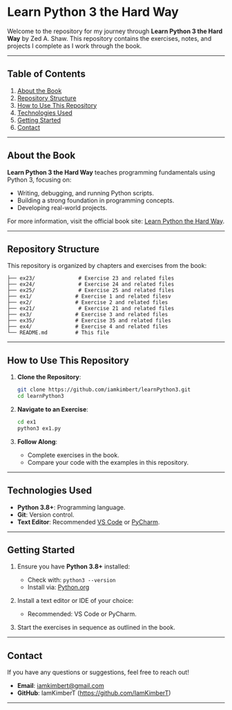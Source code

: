 # **Learn Python 3 the Hard Way**

Welcome to the repository for my journey through **Learn Python 3 the Hard Way** by Zed A. Shaw. This repository contains the exercises, notes, and projects I complete as I work through the book.

---

## **Table of Contents**
1. [About the Book](#about-the-book)
2. [Repository Structure](#repository-structure)
3. [How to Use This Repository](#how-to-use-this-repository)
4. [Technologies Used](#technologies-used)
5. [Getting Started](#getting-started)
6. [Contact](#contact)

---

## **About the Book**

**Learn Python 3 the Hard Way** teaches programming fundamentals using Python 3, focusing on:
- Writing, debugging, and running Python scripts.
- Building a strong foundation in programming concepts.
- Developing real-world projects.

For more information, visit the official book site: [Learn Python the Hard Way](https://learnpythonthehardway.org/).

---

## **Repository Structure**

This repository is organized by chapters and exercises from the book:

```
├── ex23/              # Exercise 23 and related files
├── ex24/              # Exercise 24 and related files
├── ex25/              # Exercise 25 and related files
├── ex1/              # Exercise 1 and related filesv
├── ex2/              # Exercise 2 and related files
├── ex21/              # Exercise 21 and related files
├── ex3/              # Exercise 3 and related files
├── ex35/             # Exercise 35 and related files
├── ex4/              # Exercise 4 and related files
└── README.md         # This file
```

---

## **How to Use This Repository**

1. **Clone the Repository**:
   ```bash
   git clone https://github.com/iamkimbert/learnPython3.git
   cd learnPython3
   ```

2. **Navigate to an Exercise**:
   ```bash
   cd ex1
   python3 ex1.py
   ```

3. **Follow Along**:
   - Complete exercises in the book.
   - Compare your code with the examples in this repository.

---

## **Technologies Used**
- **Python 3.8+**: Programming language.
- **Git**: Version control.
- **Text Editor**: Recommended [VS Code](https://code.visualstudio.com/) or [PyCharm](https://www.jetbrains.com/pycharm/).

---

## **Getting Started**

1. Ensure you have **Python 3.8+** installed:
   - Check with: `python3 --version`
   - Install via: [Python.org](https://www.python.org/)

2. Install a text editor or IDE of your choice:
   - Recommended: VS Code or PyCharm.

3. Start the exercises in sequence as outlined in the book.

---

## **Contact**

If you have any questions or suggestions, feel free to reach out!

- **Email**: iamkimbert@gmail.com
- **GitHub**: IamKimberT (https://github.com/IamKimberT)

---
